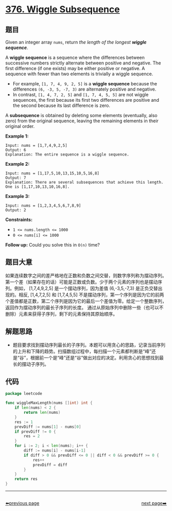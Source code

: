 # [376. Wiggle Subsequence](https://leetcode.com/problems/wiggle-subsequence/)


## 题目

Given an integer array `nums`, return *the length of the longest **wiggle sequence***.

A **wiggle sequence** is a sequence where the differences between successive numbers strictly alternate between positive and negative. The first difference (if one exists) may be either positive or negative. A sequence with fewer than two elements is trivially a wiggle sequence.

- For example, `[1, 7, 4, 9, 2, 5]` is a **wiggle sequence** because the differences `(6, -3, 5, -7, 3)` are alternately positive and negative.
- In contrast, `[1, 4, 7, 2, 5]` and `[1, 7, 4, 5, 5]` are not wiggle sequences, the first because its first two differences are positive and the second because its last difference is zero.

A **subsequence** is obtained by deleting some elements (eventually, also zero) from the original sequence, leaving the remaining elements in their original order.

**Example 1:**

```
Input: nums = [1,7,4,9,2,5]
Output: 6
Explanation: The entire sequence is a wiggle sequence.
```

**Example 2:**

```
Input: nums = [1,17,5,10,13,15,10,5,16,8]
Output: 7
Explanation: There are several subsequences that achieve this length. One is [1,17,10,13,10,16,8].
```

**Example 3:**

```
Input: nums = [1,2,3,4,5,6,7,8,9]
Output: 2
```

**Constraints:**

- `1 <= nums.length <= 1000`
- `0 <= nums[i] <= 1000`

**Follow up:** Could you solve this in `O(n)` time?

## 题目大意

如果连续数字之间的差严格地在正数和负数之间交替，则数字序列称为摆动序列。第一个差（如果存在的话）可能是正数或负数。少于两个元素的序列也是摆动序列。例如， [1,7,4,9,2,5] 是一个摆动序列，因为差值 (6,-3,5,-7,3) 是正负交替出现的。相反, [1,4,7,2,5] 和 [1,7,4,5,5] 不是摆动序列，第一个序列是因为它的前两个差值都是正数，第二个序列是因为它的最后一个差值为零。给定一个整数序列，返回作为摆动序列的最长子序列的长度。 通过从原始序列中删除一些（也可以不删除）元素来获得子序列，剩下的元素保持其原始顺序。

## 解题思路

- 题目要求找到摆动序列最长的子序列。本题可以用贪心的思路，记录当前序列的上升和下降的趋势。扫描数组过程中，每扫描一个元素都判断是“峰”还是“谷”，根据前一个是“峰”还是“谷”做出对应的决定。利用贪心的思想找到最长的摆动子序列。

## 代码

```go
package leetcode

func wiggleMaxLength(nums []int) int {
	if len(nums) < 2 {
		return len(nums)
	}
	res := 1
	prevDiff := nums[1] - nums[0]
	if prevDiff != 0 {
		res = 2
	}
	for i := 2; i < len(nums); i++ {
		diff := nums[i] - nums[i-1]
		if diff > 0 && prevDiff <= 0 || diff < 0 && prevDiff >= 0 {
			res++
			prevDiff = diff
		}
	}
	return res
}
```



----------------------------------------------
<div style="display: flex;justify-content: space-between;align-items: center;">
<p><a href="https://books.halfrost.com/leetcode/ChapterFour/0300~0399/0374.Guess-Number-Higher-or-Lower/">⬅️previous page</a></p>
<p><a href="https://books.halfrost.com/leetcode/ChapterFour/0300~0399/0377.Combination-Sum-IV/">next page➡️</a></p>
</div>
